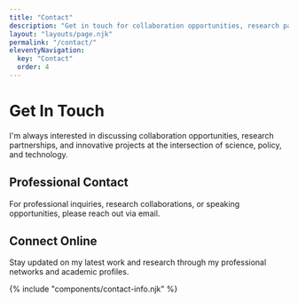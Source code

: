 ```yaml
---
title: "Contact"
description: "Get in touch for collaboration opportunities, research partnerships, or professional inquiries"
layout: "layouts/page.njk"
permalink: "/contact/"
eleventyNavigation:
  key: "Contact"
  order: 4
---
```


# Get In Touch

I'm always interested in discussing collaboration opportunities, research partnerships, and innovative projects at the intersection of science, policy, and technology.

## Professional Contact

For professional inquiries, research collaborations, or speaking opportunities, please reach out via email.

## Connect Online

Stay updated on my latest work and research through my professional networks and academic profiles.

{% include "components/contact-info.njk" %}